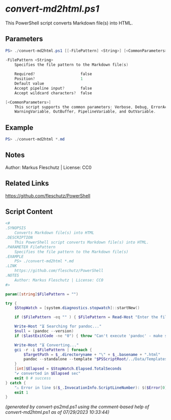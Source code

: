 *convert-md2html.ps1*
================

This PowerShell script converts Markdown file(s) into HTML.

Parameters
----------
```powershell
PS> ./convert-md2html.ps1 [[-FilePattern] <String>] [<CommonParameters>]

-FilePattern <String>
    Specifies the file pattern to the Markdown file(s)
    
    Required?                    false
    Position?                    1
    Default value                
    Accept pipeline input?       false
    Accept wildcard characters?  false

[<CommonParameters>]
    This script supports the common parameters: Verbose, Debug, ErrorAction, ErrorVariable, WarningAction, 
    WarningVariable, OutBuffer, PipelineVariable, and OutVariable.
```

Example
-------
```powershell
PS> ./convert-md2html *.md

```

Notes
-----
Author: Markus Fleschutz | License: CC0

Related Links
-------------
https://github.com/fleschutz/PowerShell

Script Content
--------------
```powershell
<#
.SYNOPSIS
	Converts Markdown file(s) into HTML 
.DESCRIPTION
	This PowerShell script converts Markdown file(s) into HTML.
.PARAMETER FilePattern
	Specifies the file pattern to the Markdown file(s)
.EXAMPLE
	PS> ./convert-md2html *.md
.LINK
	https://github.com/fleschutz/PowerShell
.NOTES
	Author: Markus Fleschutz | License: CC0
#>

param([string]$FilePattern = "")

try {
	$StopWatch = [system.diagnostics.stopwatch]::startNew()

	if ($FilePattern -eq "" ) { $FilePattern = Read-Host "Enter the file pattern to the Markdown file(s)" }

	Write-Host "⏳ Searching for pandoc..." 
	$null = (pandoc --version)
	if ($lastExitCode -ne "0") { throw "Can't execute 'pandoc' - make sure it's installed and available" }

	Write-Host "⏳ Converting..."
	gci -r -i $FilePattern | foreach {
		$TargetPath = $_.directoryname + "\" + $_.basename + ".html"
		pandoc --standalone --template "$PSScriptRoot/../Data/Templates/template.html" -s $_.name -o $TargetPath
	}
	[int]$Elapsed = $StopWatch.Elapsed.TotalSeconds
	"✔️ converted in $Elapsed sec"
	exit 0 # success
} catch {
	"⚠️ Error in line $($_.InvocationInfo.ScriptLineNumber): $($Error[0])"
	exit 1
}
```

*(generated by convert-ps2md.ps1 using the comment-based help of convert-md2html.ps1 as of 07/29/2023 10:33:44)*
